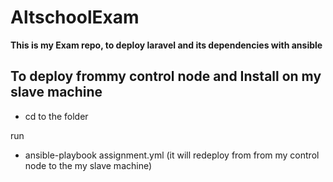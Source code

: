 # AltschoolExam
**This is my Exam repo, to deploy laravel and its dependencies with ansible**
## To deploy frommy control node and Install on my slave machine
- cd to the folder

run
- ansible-playbook assignment.yml
(it will redeploy from from my control node to the my slave machine) 
